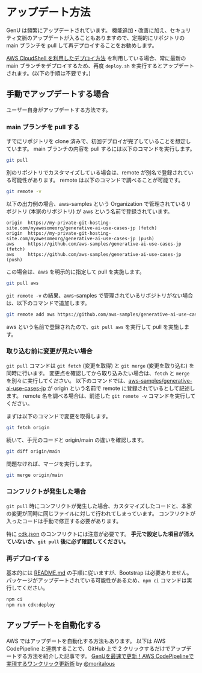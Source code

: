 # アップデート方法

GenU は頻繁にアップデートされています。
機能追加・改善に加え、セキュリティ文脈のアップデートが入ることもありますので、定期的にリポジトリの main ブランチを pull して再デプロイすることをお勧めします。

[AWS CloudShell を利用したデプロイ方法](./DEPLOY_ON_CLOUDSHELL.md) を利用している場合、常に最新の main ブランチをデプロイするため、再度 `deploy.sh` を実行するとアップデートされます。(以下の手順は不要です。)

## 手動でアップデートする場合

ユーザー自身がアップデートする方法です。

### main ブランチを pull する

すでにリポジトリを clone 済みで、初回デプロイが完了していることを想定しています。
main ブランチの内容を pull するには以下のコマンドを実行します。

```bash
git pull
```

別のリポジトリでカスタマイズしている場合は、remote が別名で登録されている可能性があります。
remote は以下のコマンドで調べることが可能です。

```bash
git remote -v
```

以下の出力例の場合、aws-samples という Organization で管理されているリポジトリ (本家のリポジトリ) が aws という名前で登録されています。

```
origin  https://my-private-git-hosting-site.com/myawesomeorg/generative-ai-use-cases-jp (fetch)
origin  https://my-private-git-hosting-site.com/myawesomeorg/generative-ai-use-cases-jp (push)
aws     https://github.com/aws-samples/generative-ai-use-cases-jp (fetch)
aws     https://github.com/aws-samples/generative-ai-use-cases-jp (push)
```

この場合は、aws を明示的に指定して pull を実施します。

```bash
git pull aws
```

`git remote -v` の結果、aws-samples で管理されているリポジトリがない場合は、以下のコマンドで追加します。

```bash
git remote add aws https://github.com/aws-samples/generative-ai-use-cases-jp
```

aws という名前で登録されたので、`git pull aws` を実行して pull を実施します。

### 取り込む前に変更が見たい場合

`git pull` コマンドは `git fetch` (変更を取得) と `git merge` (変更を取り込む) を同時に行います。
変更点を確認してから取り込みたい場合は、`fetch` と `merge` を別々に実行してください。
以下のコマンドでは、[aws-samples/generative-ai-use-cases-jp](https://github.com/aws-samples/generative-ai-use-cases-jp) が origin という名前で remote に登録されているとして記述します。
remote 名を調べる場合は、前述した `git remote -v` コマンドを実行してください。

まずは以下のコマンドで変更を取得します。

```bash
git fetch origin
```

続いて、手元のコードと origin/main の違いを確認します。

```bash
git diff origin/main
```

問題なければ、マージを実行します。

```bash
git merge origin/main
```

### コンフリクトが発生した場合

`git pull` 時にコンフリクトが発生した場合、カスタマイズしたコードと、本家の変更が同時に同じファイルに対して行われてしまっています。
コンフリクトが入ったコードは手動で修正する必要があります。

特に [cdk.json](/packages/cdk/cdk.json) のコンフリクトには注意が必要です。
**手元で設定した項目が消えていないか、`git pull` 後に必ず確認してください。**

### 再デプロイする

基本的には [README.md](/README.md) の手順に従いますが、Bootstrap は必要ありません。
パッケージがアップデートされている可能性があるため、`npm ci` コマンドは実行してください。

```bash
npm ci
npm run cdk:deploy
```

## アップデートを自動化する

AWS ではアップデートを自動化する方法もあります。
以下は AWS CodePipeline と連携することで、GitHub 上で 2 クリックするだけでアップデートする方法を紹介した記事です。
[GenUを最速で更新！AWS CodePipelineで実現するワンクリック更新術](https://qiita.com/moritalous/items/9ade46091a60030415e0) by [@moritalous](https://x.com/moritalous)